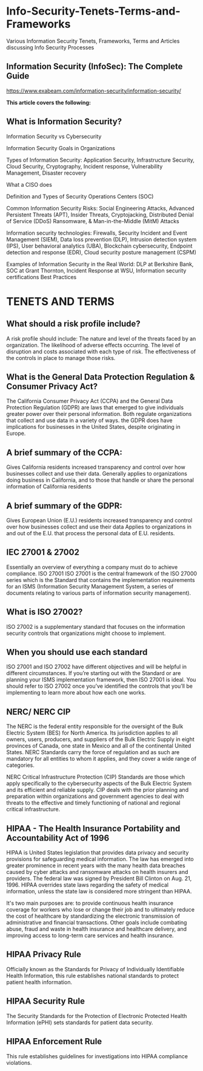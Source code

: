# Info-Security-Tenets-Terms-and-Frameworks
Various Information Security Tenets, Frameworks, Terms and Articles discussing Info Security Processes 

## Information Security (InfoSec): The Complete Guide

https://www.exabeam.com/information-security/information-security/

**This article covers the following:**

## What is Information Security?

Information Security vs Cybersecurity

Information Security Goals in Organizations

Types of Information Security: Application Security, Infrastructure Security, Cloud Security, Cryptography, Incident response, Vulnerability Management, Disaster recovery

What a CISO does

Definition and Types of Security Operations Centers (SOC)

Common Information Security Risks: Social Engineering Attacks, Advanced Persistent Threats (APT), Insider Threats, Cryptojacking, Distributed Denial of Service (DDoS)
Ransomware, & Man-in-the-Middle (MitM) Attacks

Information security technologies: Firewalls, Security Incident and Event Management (SIEM), Data loss prevention (DLP), Intrusion detection system (IPS),
User behavioral analytics (UBA), Blockchain cybersecurity, Endpoint detection and response (EDR), Cloud security posture management (CSPM)

Examples of Information Security in the Real World: DLP at Berkshire Bank, SOC at Grant Thornton, Incident Response at WSU, Information security certifications
Best Practices

# TENETS AND TERMS

## What should a risk profile include?
A risk profile should include:
The nature and level of the threats faced by an organization.
The likelihood of adverse effects occurring.
The level of disruption and costs associated with each type of risk.
The effectiveness of the controls in place to manage those risks.

## What is the General Data Protection Regulation & Consumer Privacy Act?
The California Consumer Privacy Act (CCPA) and the General Data Protection Regulation (GDPR) are laws that emerged to give individuals greater power over their personal information. Both regulate organizations that collect and use data in a variety of ways.
the GDPR does have implications for businesses in the United States, despite originating in Europe. 

## A brief summary of the CCPA:
Gives California residents increased transparency and control over how businesses collect and use their data.
Generally applies to organizations doing business in California, and to those that handle or share the personal information of California residents

## A brief summary of the GDPR:
Gives European Union (E.U.) residents increased transparency and control over how businesses collect and use their data
Applies to organizations in and out of the E.U. that process the personal data of E.U. residents.

## IEC 27001 & 27002 
Essentially an overview of everything a company must do to achieve compliance.
ISO 27001
ISO 27001 is the central framework of the ISO 27000 series which is the Standard that contains the implementation requirements for an ISMS (Information Security Management System, a series of documents relating to various parts of information security management).

## What is ISO 27002?
ISO 27002 is a supplementary standard that focuses on the information security controls that organizations might choose to implement.

## When you should use each standard
ISO 27001 and ISO 27002 have different objectives and will be helpful in different circumstances.
If you’re starting out with the Standard or are planning your ISMS implementation framework, then ISO 27001 is ideal. You should refer to ISO 27002 once you’ve identified the controls that you’ll be implementing to learn more about how each one works.

## NERC/ NERC CIP
The NERC is the federal entity responsible for the oversight of the Bulk Electric System (BES) for North America. Its jurisdiction applies to all owners, users, producers, and suppliers of the Bulk Electric Supply in eight provinces of Canada, one state in Mexico and all of the continental United States. NERC Standards carry the force of regulation and as such are mandatory for all entities to whom it applies, and they cover a wide range of categories. 

NERC Critical Infrastructure Protection (CIP) Standards are those which apply specifically to the cybersecurity aspects of the Bulk Electric System and its efficient and reliable supply. CIP deals with the prior planning and preparation within organizations and government agencies to deal with threats to the effective and timely functioning of national and regional critical infrastructure. 

## HIPAA - The Health Insurance Portability and Accountability Act of 1996
HIPAA is United States legislation that provides data privacy and security provisions for safeguarding medical information. The law has emerged into greater prominence in recent years with the many health data breaches caused by cyber attacks and ransomware attacks on health insurers and providers. The federal law was signed by President Bill Clinton on Aug. 21, 1996. HIPAA overrides state laws regarding the safety of medical information, unless the state law is considered more stringent than HIPAA.

It's two main purposes are: to provide continuous health insurance coverage for workers who lose or change their job and to ultimately reduce the cost of healthcare by standardizing the electronic transmission of administrative and financial transactions. Other goals include combating abuse, fraud and waste in health insurance and healthcare delivery, and improving access to long-term care services and health insurance.

## HIPAA Privacy Rule 
Officially known as the Standards for Privacy of Individually Identifiable Health Information, this rule establishes national standards to protect patient health information.

## HIPAA Security Rule
The Security Standards for the Protection of Electronic Protected Health Information (ePHI) sets standards for patient data security.

## HIPAA Enforcement Rule 
This rule establishes guidelines for investigations into HIPAA compliance violations.
